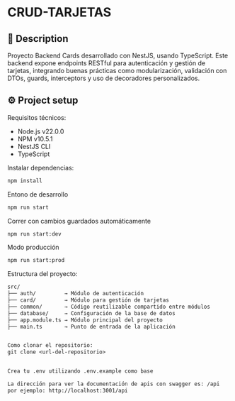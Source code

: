 # CRUD-TARJETAS

## 📌 Description

Proyecto Backend Cards desarrollado con NestJS, usando TypeScript. Este backend expone endpoints RESTful para autenticación y gestión de tarjetas, integrando buenas prácticas como modularización, validación con DTOs, guards, interceptors y uso de decoradores personalizados.

## ⚙️ Project setup

Requisitos técnicos:

- Node.js v22.0.0  
- NPM v10.5.1  
- NestJS CLI  
- TypeScript

Instalar dependencias:

```bash
npm install
```

Entono de desarrollo
```bash
npm run start
```

Correr con cambios guardados automáticamente
```bash
npm run start:dev
```

Modo producción
```bash
npm run start:prod
```

Estructura del proyecto:
```txt
src/
├── auth/         → Módulo de autenticación
├── card/         → Módulo para gestión de tarjetas
├── common/       → Código reutilizable compartido entre módulos
├── database/     → Configuración de la base de datos
├── app.module.ts → Módulo principal del proyecto
├── main.ts       → Punto de entrada de la aplicación


Como clonar el repositorio:
git clone <url-del-repositorio>


Crea tu .env utilizando .env.example como base

La dirección para ver la documentación de apis con swagger es: /api
por ejemplo: http://localhost:3001/api


